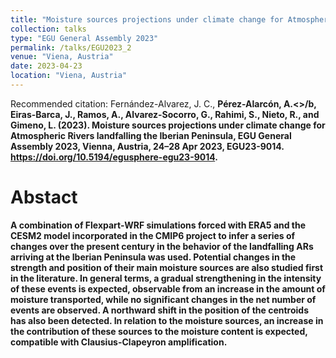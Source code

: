 ```yaml
---
title: "Moisture sources projections under climate change for Atmospheric Rivers landfalling the Iberian Peninsula"
collection: talks
type: "EGU General Assembly 2023"
permalink: /talks/EGU2023_2
venue: "Viena, Austria"
date: 2023-04-23
location: "Viena, Austria"
---
```


Recommended citation: Fernández-Alvarez, J. C., <b>Pérez-Alarcón, A.<>/b, Eiras-Barca, J., Ramos, A., Alvarez-Socorro, G., Rahimi, S., Nieto, 
R., and Gimeno, L. (2023). Moisture sources projections under climate change for Atmospheric Rivers landfalling the Iberian Peninsula, EGU General
Assembly 2023, Vienna, Austria, 24–28 Apr 2023, EGU23-9014. https://doi.org/10.5194/egusphere-egu23-9014. 


# Abstact
A combination of Flexpart-WRF simulations forced with ERA5 and the CESM2 model incorporated in the CMIP6 project to infer a series of changes over 
the present century in the behavior of the landfalling ARs arriving at the Iberian Peninsula was used. Potential changes in the strength and
position of their main moisture sources are also studied first in the literature. In general terms, a gradual strengthening in the intensity of 
these events is expected, observable from an increase in the amount of moisture transported, while no significant changes in the net number of 
events are observed. A northward shift in the position of the centroids has also been detected. In relation to the moisture sources, an increase 
in the contribution of these sources to the moisture content is expected, compatible with Clausius-Clapeyron amplification.
